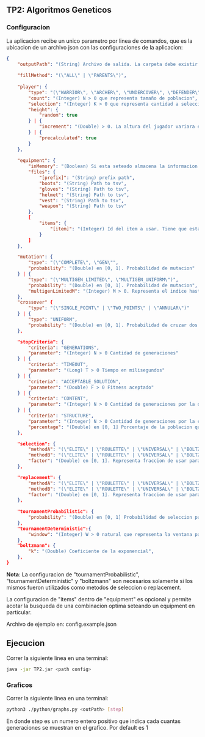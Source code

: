 ## TP2: Algoritmos Geneticos

### Configuracion
La aplicacion recibe un unico parametro por linea de comandos, que es la ubicacion de un archivo json con las configuraciones de la aplicacion:
```json
{
    "outputPath": "(String) Archivo de salida. La carpeta debe existir.",
    
    "fillMethod": "(\"ALL\" | \"PARENTS\")",
    
    "player": {
        "type": "(\"WARRIOR\", \"ARCHER\", \"UNDERCOVER\", \"DEFENDER\")",
        "count": "(Integer) N > 0 que representa tamaño de poblacion",
        "selection": "(Integer) K > 0 que representa cantidad a seleccionar",
        "height": {
            "random": true
        } | {
            "increment": "(Double) > 0. La altura del jugador variara en un rango (-increment, increment)"
        } | {
            "precalculated": true
        }
    },
    
    "equipment": {
        "inMemory": "(Boolean) Si esta seteado almacena la informacion en memoria",
        "files": {
            "[prefix]": "(String) prefix path",
            "boots": "(String) Path to tsv",
            "gloves": "(String) Path to tsv",
            "helmet": "(String) Path to tsv",
            "vest": "(String) Path to tsv",
            "weapon": "(String) Path to tsv"
        },
        [
            "items": {
                "[item]": "(Integer) Id del item a usar. Tiene que estar en el dataset. [item] puede ser: 'boots', 'gloves', 'helmet', 'vest', 'weapon'"
            }
        ]
    },

    "mutation": {
        "type": "(\"COMPLETE\", \"GEN\"",
        "probability": "(Double) en [0, 1]. Probabilidad de mutacion"
    } | {
        "type": "(\"MULTIGEN_LIMITED\", \"MULTIGEN_UNIFORM\")",
        "probability": "(Double) en [0, 1]. Probabilidad de mutacion",
        "multigenLimitedM": "(Integer) M > 0. Representa el indice hasta el cual se puede mutar"
    },
    "crossover" {
        "type": "(\"SINGLE_POINT\" | \"TWO_POINTS\" | \"ANNULAR\")"
    } | {
        "type": "UNIFORM",
        "probability": "(Double) en [0, 1]. Probabilidad de cruzar dos genes",
    },

    "stopCriteria": {
        "criteria": "GENERATIONS",
        "parameter": "(Integer) N > 0 Cantidad de generaciones"
    } | {
        "criteria": "TIMEOUT",
        "parameter": "(Long) T > 0 Tiempo en milisegundos"
    } | {
        "criteria": "ACCEPTABLE_SOLUTION",
        "parameter": "(Double) F > 0 Fitness aceptado"
    } | {
        "criteria": "CONTENT",
        "parameter": "(Integer) N > 0 Cantidad de generaciones por la que un fitness se mantiene"
    } | {
        "criteria": "STRUCTURE",
        "parameter": "(Integer) N > 0 Cantidad de generaciones por la cual un porcentaje de la poblacion no presenta cambios",
        "percentage": "(Double) en [0, 1] Porcentaje de la poblacion que no presenta cambios"
    },

    "selection": {
        "methodA": "(\"ELITE\" | \"ROULETTE\" | \"UNIVERSAL\" | \"BOLTZMANN\" | \"TOURNAMENT_DETERMINISTIC\" | \"TOURNAMENT_PROBABILISTIC\" | \"RANKING\")",
        "methodB": "(\"ELITE\" | \"ROULETTE\" | \"UNIVERSAL\" | \"BOLTZMANN\" | \"TOURNAMENT_DETERMINISTIC\" | \"TOURNAMENT_PROBABILISTIC\" | \"RANKING\")",
        "factor": "(Double) en [0, 1]. Representa fraccion de usar para metodo A y B"
    },

    "replacement": {
        "methodA": "(\"ELITE\" | \"ROULETTE\" | \"UNIVERSAL\" | \"BOLTZMANN\" | \"TOURNAMENT_DETERMINISTIC\" | \"TOURNAMENT_PROBABILISTIC\" | \"RANKING\")",
        "methodB": "(\"ELITE\" | \"ROULETTE\" | \"UNIVERSAL\" | \"BOLTZMANN\" | \"TOURNAMENT_DETERMINISTIC\" | \"TOURNAMENT_PROBABILISTIC\" | \"RANKING\")",
        "factor": "(Double) en [0, 1]. Representa fraccion de usar para metodo A y B"
    },
    
    "tournamentProbabilistic": {
        "probability": "(Double) en [0, 1] Probabilidad de seleccion para metodo Torneo Probabilistico",
    },
    "tournamentDeterministic":{
        "window": "(Integer) W > 0 natural que representa la ventana para metodo Torneo Probabilistico"
    },
    "boltzmann": {
        "k": "(Double) Coeficiente de la exponencial",
    },
}
```

**Nota**: La configuracion de "tournamentProbabilistic", "tournamentDeterministic" y "boltzmann" son necesarios solamente si los mismos fueron utilizados como
metodos de seleccion o replacement.

La configuracion de "items" dentro de "equipment" es opcional y permite acotar la busqueda
de una combinacion optima seteando un equipment en particular.

Archivo de ejemplo en: config.example.json 

## Ejecucion

Correr la siguiente linea en una terminal:

```bash
java -jar TP2.jar <path config>
```

### Graficos

Correr la siguiente linea en una terminal:

```bash
python3 ./python/graphs.py <outPath> [step]
```
En donde step es un numero entero positivo que indica cada cuantas generaciones se muestran en el grafico. Por default es 1

